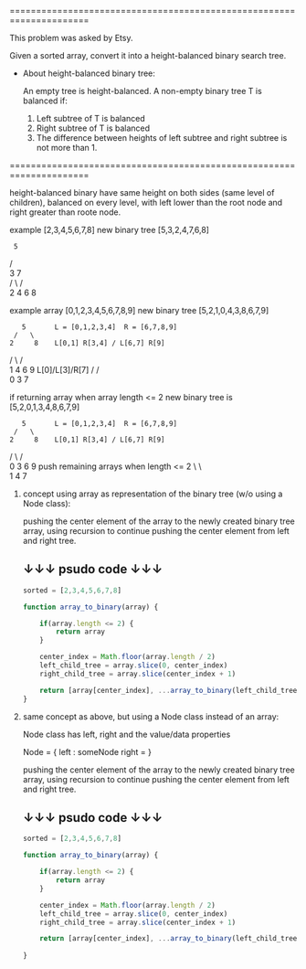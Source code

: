 =====================================================================

This problem was asked by Etsy.

Given a sorted array, convert it into a height-balanced binary search tree.


* About height-balanced binary tree:

    An empty tree is height-balanced. A non-empty binary tree T is balanced if:
    1) Left subtree of T is balanced
    2) Right subtree of T is balanced
    3) The difference between heights of left subtree and right subtree is not more than 1. 

=====================================================================

height-balanced binary have same height on both sides (same level of children), balanced on every level, with left lower than the root node and right greater than roote node.  

example [2,3,4,5,6,7,8] 
new binary tree [5,3,2,4,7,6,8]

     5
   /   \
  3     7   
 / \   / \
2   4 6   8

example array [0,1,2,3,4,5,6,7,8,9] 
new binary tree [5,2,1,0,4,3,8,6,7,9]  

       5       L = [0,1,2,3,4]  R = [6,7,8,9]
     /   \
    2     8    L[0,1] R[3,4] / L[6,7] R[9]
   / \   / \
  1  4   6  9  L[0]/L[3]/R[7]
 /   /    \
0   3      7

if returning array when array length <= 2
new binary tree is [5,2,0,1,3,4,8,6,7,9]

       5       L = [0,1,2,3,4]  R = [6,7,8,9]
     /   \
    2     8    L[0,1] R[3,4] / L[6,7] R[9]
   / \   / \
  0  3   6  9  push remaining arrays when length <= 2
   \  \   \
    1  4   7



1. concept using array as representation of the binary tree (w/o using a Node class):

    pushing the center element of the array to the newly created binary tree array, using recursion to continue pushing the center element from left and right tree.  


    ↓↓↓   psudo code   ↓↓↓
    ----------------------

    ```javascript
    sorted = [2,3,4,5,6,7,8]

    function array_to_binary(array) {

        if(array.length <= 2) {
            return array
        }

        center_index = Math.floor(array.length / 2)
        left_child_tree = array.slice(0, center_index)
        right_child_tree = array.slice(center_index + 1)

        return [array[center_index], ...array_to_binary(left_child_tree), ...array_to_binary(right_child_tree)]
    }
    ```

2. same concept as above, but using a Node class instead of an array:

    Node class has left, right and the value/data properties

    Node  = {
        left : someNode
        right = 
    }

    pushing the center element of the array to the newly created binary tree array, using recursion to continue pushing the center element from left and right tree.  

    ↓↓↓   psudo code   ↓↓↓
    ----------------------

    ```javascript
    sorted = [2,3,4,5,6,7,8]

    function array_to_binary(array) {

        if(array.length <= 2) {
            return array
        }

        center_index = Math.floor(array.length / 2)
        left_child_tree = array.slice(0, center_index)
        right_child_tree = array.slice(center_index + 1)

        return [array[center_index], ...array_to_binary(left_child_tree), ...array_to_binary(right_child_tree)]
        
    }
    ```


